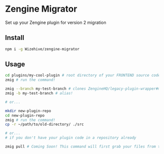 # Zengine Migrator

Set up your Zengine plugin for version 2 migration

## Install

```sh
npm i -g Wizehive/zengine-migrator
```

## Usage

```sh
cd plugins/my-cool-plugin # root directory of your FRONTEND source code (probably not repo top level)
zmig # run the command!

zmig --branch my-test-branch # clones ZengineHQ/legacy-plugin-wrapper#my-test-branch
zmig -b my-test-branch # alias!

# or...

mkdir new-plugin-repo
cd new-plugin-repo
zmig # run the command!
cp -r ~/path/to/old-directory/ ./src

# or...
# if you don't have your plugin code in a repository already

zmig pull # Coming Soon! This command will first grab your files from the Zengine API before setting up the migrator
```